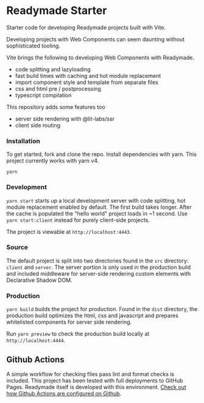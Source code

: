 # Readymade Starter

Starter code for developing Readymade projects built with Vite.

Developing projects with Web Components can seem daunting without sophisticated tooling.

Vite brings the following to developing Web Components with Readymade.

- code splitting and lazyloading
- fast build times with caching and hot module replacement
- import component style and template from separate files
- css and html pre / postprocessing
- typescript compilation

This repository adds some features too

- server side rendering with @lit-labs/ssr
- client side routing

### Installation

To get started, fork and clone the repo. Install dependencies with yarn. This project currently works with yarn v4.

`yarn`

### Development

`yarn start` starts up a local development server with code splitting, hot module replacement enabled by default. The first build takes longer. After the cache is populated the "hello world" project loads in ~1 second. Use `yarn start:client` instead for purely client-side projects.

The project is viewable at `http://localhost:4443`.

### Source

The default project is split into two directories found in the `src` directory: `client` and `server`. The server portion is only used in the production build and included middleware for server-side rendering custom elements with Declarative Shadow DOM.

### Production

`yarn build` builds the project for production. Found in the `dist` directory, the production build optimizes the html, css and javascript and prepares whitelisted components for server side rendering.

Run `yarn preview` to check the production build locally at `http://localhost:4444`.

## Github Actions

A simple workflow for checking files pass lint and format checks is included. This project has been tested with full deployments to GitHub Pages. Readymade itself is developed with this environment. [Check out how Github Actions are configured on Github](https://github.com/readymade-ui/readymade).
